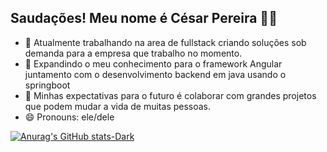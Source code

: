 ## Saudações! Meu nome é César Pereira 👋😁

- 🔭 Atualmente trabalhando na area de fullstack criando soluções sob demanda para a empresa que trabalho no momento.
- 🌱 Expandindo o meu conhecimento para o framework Angular juntamento com o desenvolvimento backend em java usando o springboot
- 👯 Minhas expectativas para o futuro é colaborar com grandes projetos que podem mudar a vida de muitas pessoas.
- 😄 Pronouns: ele/dele

[![Anurag's GitHub stats-Dark]([https://github-readme-stats-peach-iota-43.vercel.app/api?username=ieeeza&show_icons=true&theme=dark#gh-dark-mode-only)](https://github.com/ieeeza/github-readme-stats#gh-dark-mode-only)

